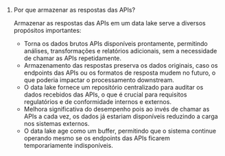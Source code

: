 1. Por que armazenar as respostas das APIs?
   
   Armazenar as respostas das APIs em um data lake serve a diversos propósitos importantes:
   - Torna os dados brutos APIs disponíveis prontamente, permitindo análises, transformações e relatórios adicionais, sem a necessidade de chamar as APIs repetidamente.
   - Armazenamento das respostas preserva os dados originais, caso os endpoints das APIs ou os formatos de resposta mudem no futuro, o que poderia impactar o processamento downstream.
   - O data lake fornece um repositório centralizado para auditar os dados recebidos das APIs, o que é crucial para requisitos regulatórios e de conformidade internos e externos.
   - Melhora significativa do desempenho pois ao invés de chamar as APIs a cada vez, os dados já estariam disponíveis reduzindo a carga nos sistemas externos.
   - O data lake age como um buffer, permitindo que o sistema continue operando mesmo se os endpoints das APIs ficarem temporariamente indisponíveis.

